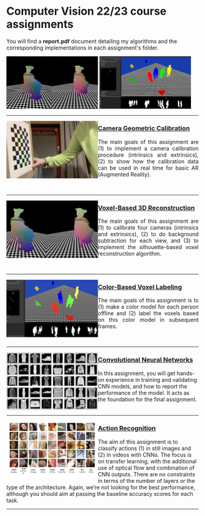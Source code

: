 # Computer Vision 22/23 course assignments

You will find a **report.pdf** document detailing my algorithms and the corresponding implementations in each assignment's folder.

<a href="https://www.youtube.com/watch?v=w_70cBssigg"><img src="https://raw.githubusercontent.com/gianmarcopicarella/cv-assignments-uu/main/readme/voxel_3d_reconstruction.gif" width="240"></a>
<a href="https://www.youtube.com/watch?v=2K0LduuL0rc"><img src="https://raw.githubusercontent.com/gianmarcopicarella/cv-assignments-uu/main/readme/color_based_voxel_labeling.gif" width="240"></a>

---

<img align="left" src="https://raw.githubusercontent.com/gianmarcopicarella/cv-assignments-uu/main/readme/cam_calibr.jpg" width="240"> 
<h3><a target="_blank" rel="noopener noreferrer" href="https://github.com/gianmarcopicarella/cv-assignments-uu/tree/main/camera_geometric_calibration">Camera Geometric Calibration</a></h3>
<p align="justify">The main goals of this assignment are (1) to implement a camera calibration procedure (intrinsics and extrinsics), (2) to show how the calibration data can be used in real time for basic AR (Augmented Reality).</p>
<br clear="left"/>

---

<img align="left" src="https://raw.githubusercontent.com/gianmarcopicarella/cv-assignments-uu/main/readme/3d_reconstruction.jpg" width="240"> <h3><a target="_blank" rel="noopener noreferrer" href="https://github.com/gianmarcopicarella/cv-assignments-uu/tree/main/voxel-based_3d_reconstruction">Voxel-Based 3D Reconstruction</a></h3>
<p align="justify">The main goals of this assignment are (1) to calibrate four cameras (intrinsics and extrinsics), (2) to do background subtraction for each view, and (3) to implement the silhouette-based voxel reconstruction algorithm.</p>
<br clear="left"/>

---

<img align="left" src="https://raw.githubusercontent.com/gianmarcopicarella/cv-assignments-uu/main/readme/color-label.jpg" width="240"> <h3><a target="_blank" rel="noopener noreferrer" href="https://github.com/gianmarcopicarella/cv-assignments-uu/tree/main/color-based_voxel_labeling">Color-Based Voxel Labeling</a></h3>
<p align="justify">The main goals of this assignment is to (1) make a color model for each person offline and (2) label the voxels based on this color model in subsequent frames.</p>
<br clear="left"/>

---

<img align="left" src="https://raw.githubusercontent.com/gianmarcopicarella/cv-assignments-uu/main/readme/fashion_mnist.jpg" width="240"/>
<h3><a target="_blank" rel="noopener noreferrer" href="https://github.com/gianmarcopicarella/cv-assignments-uu/tree/main/conv_neural_networks">Convolutional Neural Networks</a></h3>
In this assignment, you will get hands-on experience in training and validating CNN models, and how to report the performance of the model. It acts as the foundation for the final assignment.
<br clear="left"/>

---

<img align="left" src="https://raw.githubusercontent.com/gianmarcopicarella/cv-assignments-uu/main/readme/action_recognition.jpg" width="240"/>
<h3><a target="_blank" rel="noopener noreferrer" href="https://github.com/gianmarcopicarella/cv-assignments-uu/tree/main/action_recognition">Action Recognition</a></h3>
The aim of this assignment is to classify actions (1) in still images and (2) in videos with CNNs. The focus is on transfer learning, with the additional use of optical flow and combination of CNN outputs. There are no constraints in terms of the number of layers or the type of the architecture. Again, we’re not looking for the best performance, although you should aim at passing the baseline accuracy scores for each task.
<br clear="left"/>

---
